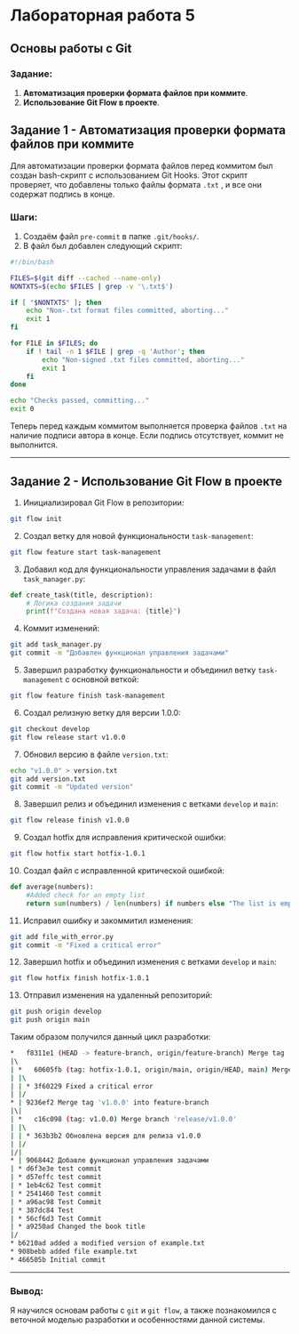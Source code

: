 # Лабораторная работа 5

## Основы работы с Git

### Задание:

1. **Автоматизация проверки формата файлов при коммите**.
2. **Использование Git Flow в проекте**.

## Задание 1 - Автоматизация проверки формата файлов при коммите

Для автоматизации проверки формата файлов перед коммитом был создан bash-скрипт с использованием Git Hooks. Этот скрипт проверяет, что добавлены только файлы формата `.txt` , и все они содержат подпись в конце.

### Шаги:
1. Создаём файл `pre-commit` в папке `.git/hooks/`.
2. В файл был добавлен следующий скрипт:

```bash
#!/bin/bash

FILES=$(git diff --cached --name-only)
NONTXTS=$(echo $FILES | grep -v '\.txt$')

if [ "$NONTXTS" ]; then
	echo "Non-.txt format files committed, aborting..."
	exit 1
fi

for FILE in $FILES; do
	if ! tail -n 1 $FILE | grep -q 'Author'; then
		echo "Non-signed .txt files committed, aborting..."
		exit 1
	fi
done

echo "Checks passed, committing..."
exit 0
```

Теперь перед каждым коммитом выполняется проверка файлов `.txt` на наличие подписи автора в конце. Если подпись отсутствует, коммит не выполнится.

---

## Задание 2 - Использование Git Flow в проекте

1. Инициализировал Git Flow в репозитории:

```bash
git flow init
```

2. Создал ветку для новой функциональности `task-management`:

```bash
git flow feature start task-management
```

3. Добавил код для функциональности управления задачами в файл `task_manager.py`:

```python
def create_task(title, description):
    # Логика создания задачи
    print(f"Создана новая задача: {title}")
```

4. Коммит изменений:

```bash
git add task_manager.py
git commit -m "Добавлен функционал управления задачами"
```

5. Завершил разработку функциональности и объединил ветку `task-management` с основной веткой:

```bash
git flow feature finish task-management
```

6. Создал релизную ветку для версии 1.0.0:

```bash
git checkout develop
git flow release start v1.0.0
```

7. Обновил версию в файле `version.txt`:

```bash
echo "v1.0.0" > version.txt
git add version.txt
git commit -m "Updated version"
```

8. Завершил релиз и объединил изменения с ветками `develop` и `main`:

```bash
git flow release finish v1.0.0
```

9. Создал hotfix для исправления критической ошибки:

```bash
git flow hotfix start hotfix-1.0.1
```

10. Создал файл с исправленной критической ошибкой:

```python
def average(numbers):
    #Added check for an empty list
    return sum(numbers) / len(numbers) if numbers else "The list is empty"
```

11. Исправил ошибку и закоммитил изменения:

```bash
git add file_with_error.py
git commit -m "Fixed a critical error"
```

12. Завершил hotfix и объединил изменения с ветками `develop` и `main`:

```bash
git flow hotfix finish hotfix-1.0.1
```

13. Отправил изменения на удаленный репозиторий:

```bash
git push origin develop
git push origin main
```
Таким образом получился данный цикл разработки:

```bash
*   f8311e1 (HEAD -> feature-branch, origin/feature-branch) Merge tag 'hotfix-1.0.1' into feature-branch
|\  
| *   60605fb (tag: hotfix-1.0.1, origin/main, origin/HEAD, main) Merge branch 'hotfix/hotfix-1.0.1' Fixed a critical error
| |\  
| | * 3f60229 Fixed a critical error
| |/  
* | 9236ef2 Merge tag 'v1.0.0' into feature-branch
|\| 
| *   c16c098 (tag: v1.0.0) Merge branch 'release/v1.0.0'
| |\  
| | * 363b3b2 Обновлена версия для релиза v1.0.0
| |/  
|/|   
* | 9068442 Добавле функционал управления задачами
| * d6f3e3e test commit
| * d57effc test commit
| * 1eb4c62 Test commit
| * 2541460 Test commit
| * a96ac98 Test Commit
| * 387dc84 Test
| * 56cf6d3 Test Commit
| * a9250ad Changed the book title
|/  
* b6210ad added a modified version of example.txt
* 908bebb added file example.txt
* 466505b Initial commit

```

---

### Вывод:

Я научился основам работы с `git` и `git flow`, а также познакомился с веточной моделью разработки и особенностями данной системы.
